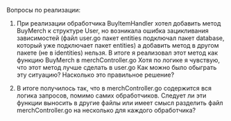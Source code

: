 
Вопросы по реализации:
1) При реализации обработчика BuyItemHandler хотел добавить метод BuyMerch 
к структуре User, но возникала ошибка зацикливания зависимостей
(файл user.go пакет entities подключал пакет database, который уже подключает пакет entities)
а добавить метод в другом пакете (не в identities) нельзя.
В итоге я реализовал этот метод как функцию BuyMerch в merchController.go
Хотя по логике я чувствую, что этот метод лучше сделать в user.go
Как можно было обыграть эту ситуацию? Насколько это правильное решение?

2) В итоге получилось так, что в merchController.go содержится вся логика запросов,
 помимо самих обработчиков. Следует ли эти функции выносить в другие файлы или 
 имеет смысл разделить файл merchController.go на несколько для каждого обработчика? 